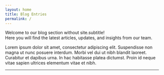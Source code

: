 ```yaml
---
layout: home
title: Blog Entries
permalink: /
---
```


Welcome to our blog section without site.subtitle!  
Here you will find the latest articles, updates, and insights from our team.

Lorem ipsum dolor sit amet, consectetur adipiscing elit. Suspendisse non magna ut nunc posuere interdum. Morbi vel dui ut nibh blandit laoreet. Curabitur et dapibus urna. In hac habitasse platea dictumst. Proin id neque vitae sapien ultrices elementum vitae et nibh. 

---